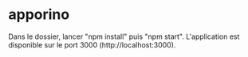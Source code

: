# apporino

Dans le dossier, lancer "npm install" puis "npm start".
L'application est disponible sur le port 3000 (http://localhost:3000).
